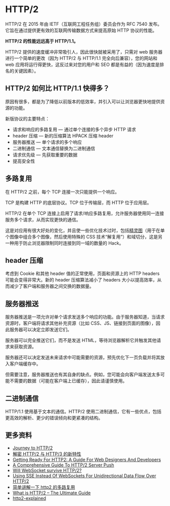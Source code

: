 # HTTP/2

HTTP/2 在 2015 年由 IETF（互联网工程任务组）委员会作为 RFC 7540 发布。它旨在通过提供更有效的互联网传输数据方式来提高原始 HTTP 协议的性能。

**HTTP/2 的性能远远高于 HTTP/1.1。**

HTTP/2 提供的速度缓冲非常吸引人，因此很快就被采用了，只需对 web 服务器进行一个简单的更改（因为 HTTP/2 与 HTTP/1.1 完全向后兼容），您的网站和 web 应用将运行得更快，这反过来对您的用户和 SEO 都是有益的（因为速度是排名的关键因素）。

## HTTP/2 如何比 HTTP/1.1 快得多？

原因有很多，都是为了降低以前版本的低效率，并引入可以让浏览器更快地提供资源的功能。

新版协议的主要特点：

- 请求和响应的多路复用 — 通过单个连接的多个异步 HTTP 请求
- header 压缩 — 新的压缩算法 HPACK 压缩 header
- 服务器推送 — 单个请求的多个响应
- 二进制通信 — 文本通信替换为二进制通信
- 请求优先级 — 先获取重要的数据
- 提高安全性

## 多路复用

在 HTTP/2 之前，每个 TCP 连接一次只能提供一个响应。

TCP 是构建 HTTP 的底层协议。TCP 位于传输层，而 HTTP 位于应用层。

HTTP/2 在单个 TCP 连接上启用了请求/响应多路复用，允许服务器使用同一连接服务多个请求，从而实现更快的通信。

这是对应用有很大好处的变化，并且使一些优化技术过时，包括[精灵图](https://github.com/lio-zero/blog/blob/main/CSS/CSS%20Reset%20%E4%B8%8E%20Sprites.md#%E4%BB%80%E4%B9%88%E6%98%AF%E7%B2%BE%E7%81%B5%E5%9B%BEcss-sprites%E5%85%B6%E4%BC%98%E7%BC%BA%E7%82%B9%E4%BB%A5%E5%8F%8A%E5%A6%82%E4%BD%95%E5%AE%9E%E7%8E%B0)（用于在单个图像中组合多个图像，然后使用特殊的 CSS 技术“解复用”）和域切分，这是另一种用于防止浏览器限制同时连接到同一域的数量的 Hack。

## header 压缩

考虑到 Cookie 和其他 header 值的正常使用，页面和资源上的 HTTP headers 可能会变得非常大。新的 header 压缩算法减小了 headers 大小以提高效率，从而减少了客户端和服务器之间交换的数据量。

## 服务器推送

服务器推送是一项允许对单个请求发送多个响应的功能。由于服务器知道，当请求资源时，客户端将请求其他补充资源（比如 CSS、JS、链接到页面的图像），因此服务器可以决定立即发送它们。

服务器可以完全推送它们，而不是发送 HTML，等待浏览器解析它并触发其他请求来获取资源。

服务器还可以决定发送未来请求中可能需要的资源，预先优化下一页负载并将其放入客户端缓存中。

但需要注意，服务器推送也有其自身的缺点。例如，您可能会向客户端发送太多可能不需要的数据（可能在客户端上已缓存），因此请谨慎使用。

## 二进制通信

HTTP/1.1 使用基于文本的通信。HTTP/2 使用二进制通信，它有一些优点，包括更高效的解析、更少的错误倾向和更紧凑的结构。

## 更多资料

- [Journey to HTTP/2](https://kamranahmed.info/blog/2016/08/13/http-in-depth)
- [解密 HTTP/2 与 HTTP/3 的新特性](https://juejin.cn/post/6844903968380813325)
- [Getting Ready For HTTP2: A Guide For Web Designers And Developers](https://www.smashingmagazine.com/2016/02/getting-ready-for-http2/)
- [A Comprehensive Guide To HTTP/2 Server Push](https://www.smashingmagazine.com/2017/04/guide-http2-server-push/)
- [Will WebSocket survive HTTP/2?](https://www.infoq.com/articles/websocket-and-http2-coexist/)
- [Using SSE Instead Of WebSockets For Unidirectional Data Flow Over HTTP/2](https://www.smashingmagazine.com/2018/02/sse-websockets-data-flow-http2/)
- [简单讲解一下 http2 的多路复用](https://github.com/Advanced-Frontend/Daily-Interview-Question/issues/14)
- [What is HTTP/2 – The Ultimate Guide](https://kinsta.com/learn/what-is-http2/)
- [http2-explained](https://http2-explained.haxx.se/zh)

